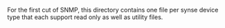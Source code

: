 For the first cut of SNMP, this directory contains one file per synse device type that each support read only as well as utility files.
